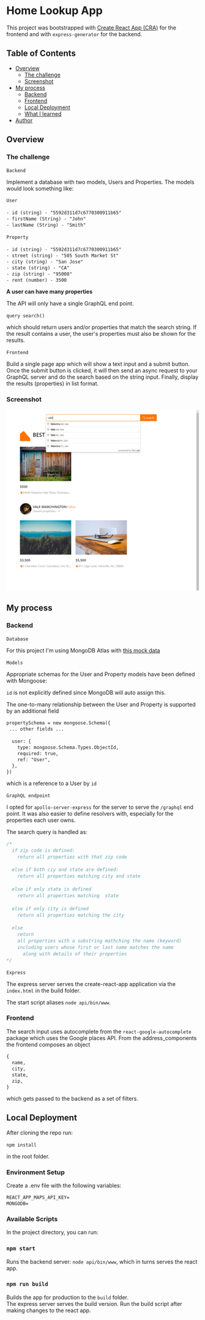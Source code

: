 # Home Lookup App

This project was bootstrapped with [Create React App (CRA)](https://github.com/facebook/create-react-app) for the frontend and with `express-generator` for the backend.

## Table of Contents

- [Overview](#overview)
  - [The challenge](#the-challenge)
  - [Screenshot](#screenshot)
- [My process](#my-process)
  - [Backend](#backend)
  - [Frontend](#frontend)
  - [Local Deployment](#local-deployment)
  - [What I learned](#what-i-learned)
- [Author](#author)

## Overview

### The challenge

`Backend`

Implement a database with two models, Users and Properties.
The models would look something like:

```
User

- id (string) - "5592d311d7c6770300911b65"
- firstName (String) - "John"
- lastName (String) - "Smith"

Property

- id (string) - "5592d311d7c6770300911b65"
- street (string) - "505 South Market St"
- city (string) - "San Jose"
- state (string) - "CA"
- zip (string) - "95008"
- rent (number) - 3500
```

**A user can have many properties**

The API will only have a single GraphQL end point.

`query search()`

which should return users and/or properties that match the search string. If the result contains a user, the user's properties must also be shown for the results.

`Frontend`

Build a single page app which will show a text input and a submit button. Once the submit button is clicked, it will then send an async request to your GraphQL server and do the search based on the string input. Finally, display the results (properties) in list format.

### Screenshot

![](./public/images/screenshot.png)

## My process

### Backend

`Database`

For this project I'm using MongoDB Atlas with [this mock data](./api/data.js)

`Models`

Appropriate schemas for the User and Property models have been defined with Mongoose:

`id` is not explicitly defined since MongoDB will auto assign this.

The one-to-many relationship between the User and Property is supported by an additional field

```
propertySchema = new mongoose.Schema({
 ... other fields ...

  user: {
    type: mongoose.Schema.Types.ObjectId,
    required: true,
    ref: "User",
  },
})
```

which is a reference to a User by `id`

`GraphQL endpoint`

I opted for `apollo-server-express` for the server to serve the `/graphql` end point. It was also easier to define resolvers with, especially for the properties each user owns.

The search query is handled as:

```javascript
/*
  if zip code is defined:
    return all properties with that zip code

  else if both ciy and state are defined:
    return all properties matching city and state
  
  else if only state is defined
    return all properties matching  state

  else if only city is defined
    return all properties matching the city

  else
    return 
    all properties with a substring mathching the name (keyword)
    including users whose first or last name matches the name 
      along with details of their properties
*/
```

`Express`

The express server serves the create-react-app application via the `index.html` in the build folder.

The start script aliases `node api/bin/www`.

### Frontend

The search input uses autocomplete from the `react-google-autocomplete` package which uses the Google places API.
From the address_components the frontend composes an object

```
{
  name,
  city,
  state,
  zip,
}
```

which gets passed to the backend as a set of filters.

## Local Deployment

After cloning the repo run:

`npm install`

in the root folder.

### Environment Setup

Create a .env file with the following variables:

```
REACT_APP_MAPS_API_KEY=
MONGODB=
```

### Available Scripts

In the project directory, you can run:

### `npm start`

Runs the backend server: `node api/bin/www`, which in turns serves the react app.

### `npm run build`

Builds the app for production to the `build` folder.\
The express server serves the build version. Run the build script after making changes to the react app.
